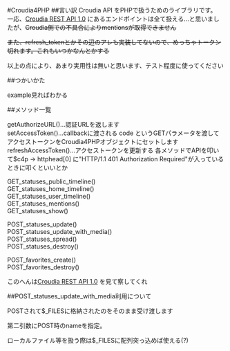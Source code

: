 #Croudia4PHP
##言い訳
Croudia API をPHPで扱うためのライブラリです。  
一応、[Croudia REST API 1.0](http://developer.croudia.com/docs/api10)
にあるエンドポイントは全て扱える…と思いましたが、~~Croudia側での不具合によりmentionsが取得できません~~

~~また、refresh_tokenとかその辺のアレも実装してないので、めっちゃトークン切れます。これもいつかなんとかする~~  

以上の点により、あまり実用性は無いと思います、テスト程度に使ってください

##つかいかた

example見ればわかる

##メソッド一覧

getAuthorizeURL()…認証URLを返します  
setAccessToken()…callbackに渡される code というGETパラメータを渡してアクセストークンをCroudia4PHPオブジェクトにセットします  
refreshAccessToken()…アクセストークンを更新する 各メソッドでAPIを叩いて$c4p -> httphead[0] に"HTTP/1.1 401 Authorization Required"が入っているときに叩くといいとか


GET_statuses_public_timeline()  
GET_statuses_home_timeline()  
GET_statuses_user_timeline()  
GET_statuses_mentions()  
GET_statuses_show()  

POST_statuses_update()  
POST_statuses_update_with_media()  
POST_statuses_spread()  
POST_statuses_destroy()  



POST_favorites_create()  
POST_favorites_destroy()  

このへんは[Croudia REST API 1.0](http://developer.croudia.com/docs/api10) を見て察してくれ

##POST_statuses_update_with_media利用について

POSTされて$_FILESに格納されたのをそのまま受け渡します

第二引数にPOST時のnameを指定。

ローカルファイル等を扱う際は$_FILESに配列突っ込めば使える(?)


